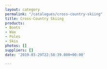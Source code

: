 ```yaml
---
layout: category
permalink: "/catalogues/cross-country-skiing"
title: Cross-Country Skiing
products:
- Boots
- Wax
- Poles
- Skis
photos: []
suppliers: []
date: '2019-03-29T22:58:39.000+00:00'

---
```

